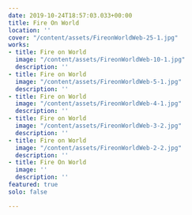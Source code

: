 ```yaml
---
date: 2019-10-24T18:57:03.033+00:00
title: Fire On World
location: ''
cover: "/content/assets/FireonWorldWeb-25-1.jpg"
works:
- title: Fire on World
  image: "/content/assets/FireonWorldWeb-10-1.jpg"
  description: ''
- title: Fire on World
  image: "/content/assets/FireonWorldWeb-5-1.jpg"
  description: ''
- title: Fire on World
  image: "/content/assets/FireonWorldWeb-4-1.jpg"
  description: ''
- title: Fire on World
  image: "/content/assets/FireonWorldWeb-3-2.jpg"
  description: ''
- title: Fire on World
  image: "/content/assets/FireonWorldWeb-2-2.jpg"
  description: ''
- title: Fire On World
  image: ''
  description: ''
featured: true
solo: false

---
```

